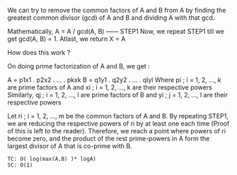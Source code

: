 We can try to remove the common factors of A and B from A by finding the greatest common divisor (gcd) of A and B and dividing A with that gcd.

Mathematically, A = A / gcd(A, B) —— STEP1
Now, we repeat STEP1 till we get gcd(A, B) = 1.
Atlast, we return X = A

How does this work ?

On doing prime factorization of A and B, we get :

A = p1x1 . p2x2 . … . pkxk
B = q1y1 . q2y2 . … . qlyl
Where pi ; i = 1, 2, …, k are prime factors of A and xi ; i = 1, 2, …, k are their respective powers
Similarly, qj ; i = 1, 2, …, l are prime factors of B and yi ; j = 1, 2, …, l are their respective powers

Let ri ; i = 1, 2, …, m be the common factors of A and B. By repeating STEP1, we are reducing the respective powers of ri by at least one each time (Proof of this is left to the reader). Therefore, we reach a point where powers of ri become zero, and the product of the rest prime-powers in A form the largest divisor of A that is co-prime with B.

    TC: O( log(max(A,B) )* logA)
    SC: O(1)